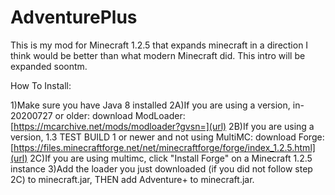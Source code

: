 # AdventurePlus

This is my mod for Minecraft 1.2.5 that expands minecraft in a direction I think would be better than what modern Minecraft did. This intro will be expanded soontm.

How To Install:

1)Make sure you have Java 8 installed
2A)If you are using a version, in-20200727 or older: download ModLoader: [https://mcarchive.net/mods/modloader?gvsn=](url)
2B)If you are using a version, 1.3 TEST BUILD 1 or newer and not using MultiMC: download Forge: [https://files.minecraftforge.net/net/minecraftforge/forge/index_1.2.5.html](url)
2C)If you are using multimc, click "Install Forge" on a Minecraft 1.2.5 instance
3)Add the loader you just downloaded (if you did not follow step 2C) to minecraft.jar, THEN add Adventure+ to minecraft.jar. 
